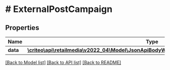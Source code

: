 # # ExternalPostCampaign

## Properties

Name | Type | Description | Notes
------------ | ------------- | ------------- | -------------
**data** | [**\criteo\api\retailmedia\v2022_04\Model\JsonApiBodyWithoutIdOfCampaignAttributesAndCampaign**](JsonApiBodyWithoutIdOfCampaignAttributesAndCampaign.md) |  | [optional]

[[Back to Model list]](../../README.md#models) [[Back to API list]](../../README.md#endpoints) [[Back to README]](../../README.md)
